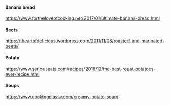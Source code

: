 #### Banana bread
https://www.fortheloveofcooking.net/2017/01/ultimate-banana-bread.html

#### Beets
https://theartofdelicious.wordpress.com/2011/11/08/roasted-and-marinated-beets/



#### Potato
https://www.seriouseats.com/recipes/2016/12/the-best-roast-potatoes-ever-recipe.html






#### Soups
https://www.cookingclassy.com/creamy-potato-soup/


